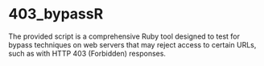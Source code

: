 # 403_bypassR
The provided script is a comprehensive Ruby tool designed to test for bypass techniques on web servers that may reject access to certain URLs, such as with HTTP 403 (Forbidden) responses.
